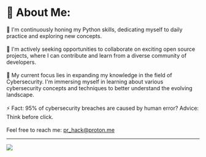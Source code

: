 
# 💫 About Me:
🔭 I'm continuously honing my Python skills, dedicating myself to daily practice and exploring new concepts.<br><br>👯 I'm actively seeking opportunities to collaborate on exciting open source projects, where I can contribute and learn from a diverse community of developers.<br><br>🌱 My current focus lies in expanding my knowledge in the field of Cybersecurity. I'm immersing myself in learning about various cybersecurity concepts and techniques to better understand the evolving landscape.<br><br>⚡ Fact: 95% of cybersecurity breaches are caused by human error? Advice: Think before click.<br><br>Feel free to reach me: pr_hack@proton.me

---
[![](https://visitcount.itsvg.in/api?id=SvetlozarDulev&icon=6&color=4)](https://visitcount.itsvg.in)

<!-- Proudly created with GPRM ( https://gprm.itsvg.in ) -->
